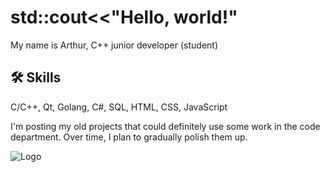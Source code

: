# std::cout<<"Hello, world!"

My name is Arthur, C++ junior developer (student)


## 🛠 Skills
C/C++, Qt, Golang, C#, SQL, HTML, CSS, JavaScript

I'm posting my old projects that could definitely use some work in the code department. Over time, I plan to gradually polish them up.


![Logo](https://cdn-ilbnbgd.nitrocdn.com/DmbmBmOWioNwhwhvqRywPErjVBHKZywW/assets/images/optimized/rev-2bb310a/www.emertxe.com/wp-content/uploads/2023/12/Qt-Application-Programming-with-C-1.png)
